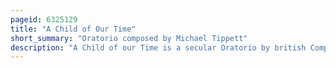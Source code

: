 ```yaml
---
pageid: 6325129
title: "A Child of Our Time"
short_summary: "Oratorio composed by Michael Tippett"
description: "A Child of our Time is a secular Oratorio by british Composer Michael Tippett who also wrote the Libretto. It was composed between 1939 and 1941 and was premiered on March 19 1944 at the Adelphi Theatre in London. The Work was inspired by Events that profoundly affected tippett the Assassination of a german Diplomat in 1938 by a young jewish Refugee and the nazi Government's Reaction to the Assassination in the Form of a violent Pogrom against. Tippett's oratorio Deals with these Incidents in the Context of the Experiences of all oppressed People and carries a strongly pacifistic Message of ultimate Understanding and Reconciliation. The Recurrent Themes of Shadow and Light in the Text reflect the jungian Psychoanalysis Underwent by Tippett in the Years immediately before he wrote the Work."
---
```

